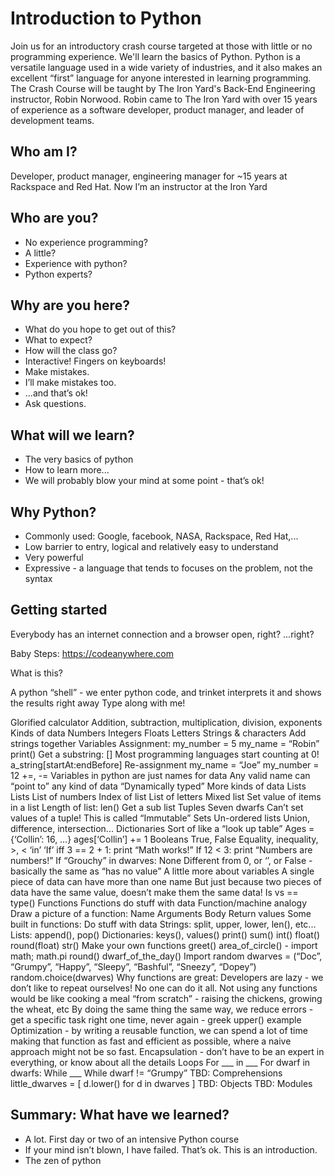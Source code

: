 # Introduction to Python

Join us for an introductory crash course targeted at those with little or no programming experience. We'll learn the basics of Python. Python is a versatile language used in a wide variety of industries, and it also makes an excellent “first” language for anyone interested in learning programming.
The Crash Course will be taught by The Iron Yard's Back-End Engineering instructor, Robin Norwood. Robin came to The Iron Yard with over 15 years of experience as a software developer, product manager, and leader of development teams.

## Who am I?
Developer, product manager, engineering manager for ~15 years at Rackspace and Red Hat. Now I’m an instructor at the Iron Yard

## Who are you?
* No experience programming?
* A little?
* Experience with python?
* Python experts?

## Why are you here?
* What do you hope to get out of this?
* What to expect?
* How will the class go?
* Interactive! Fingers on keyboards!
* Make mistakes.
* I’ll make mistakes too.
* ...and that’s ok!
* Ask questions.

## What will we learn?
* The very basics of python
* How to learn more...
* We will probably blow your mind at some point - that’s ok!

## Why Python?

* Commonly used: Google, facebook, NASA, Rackspace, Red Hat,...
* Low barrier to entry, logical and relatively easy to understand
* Very powerful
* Expressive - a language that tends to focuses on the problem, not the syntax

## Getting started

Everybody has an internet connection and a browser open, right?
...right?

Baby Steps: https://codeanywhere.com

What is this?

A python “shell” - we enter python code, and trinket interprets it and shows the results right away
Type along with me!

Glorified calculator
Addition, subtraction, multiplication, division, exponents
Kinds of data
Numbers
Integers
Floats
Letters
Strings & characters
Add strings together
Variables
Assignment:
my_number = 5
my_name = “Robin”
print()
Get a substring: []
Most programming languages start counting at 0!
a_string[startAt:endBefore]
Re-assignment
my_name = “Joe”
my_number = 12
+=, -=
Variables in python are just names for data
Any valid name can “point to” any kind of data
“Dynamically typed”
More kinds of data
Lists
Lists
List of numbers
Index of list
List of letters
Mixed list
Set value of items in a list
Length of list: len()
Get a sub list
Tuples
Seven dwarfs
Can’t set values of a tuple!
This is called “Immutable”
Sets
Un-ordered lists
Union, difference, intersection...
Dictionaries
Sort of like a “look up table”
Ages = {‘Collin’: 16, …}
ages[‘Collin’] += 1
Booleans
True, False
Equality, inequality, >, <
‘in’
‘If’
iff 3 == 2 + 1: print “Math works!”
If 12 < 3: print “Numbers are numbers!”
If “Grouchy” in dwarves:
None
Different from 0, or ‘’, or False - basically the same as “has no value”
A little more about variables
A single piece of data can have more than one name
But just because two pieces of data have the same value, doesn’t make them the same data!
Is vs ==
type()
Functions
Functions do stuff with data
Function/machine analogy
Draw a picture of a function:
Name
Arguments
Body
Return values
Some built in functions:
Do stuff with data
Strings: split, upper, lower, len(), etc...
Lists: append(), pop()
Dictionaries: keys(), values()
print()
sum()
int()
float()
round(float)
str()
Make your own functions
greet()
area_of_circle() - import math; math.pi
round()
dwarf_of_the_day()
Import random
dwarves = (“Doc”, “Grumpy”, “Happy”, “Sleepy”, “Bashful”, “Sneezy”, “Dopey”)
random.choice(dwarves)
Why functions are great:
Developers are lazy - we don’t like to repeat ourselves!
No one can do it all. Not using any functions would be like cooking a meal “from scratch” - raising the chickens, growing the wheat, etc
By doing the same thing the same way, we reduce errors - get a specific task right one time, never again - greek upper() example
Optimization - by writing a reusable function, we can spend a lot of time making that function as fast and efficient as possible, where a naive approach might not be so fast.
Encapsulation - don’t have to be an expert in everything, or know about all the details
Loops
For ___ in ___
For dwarf in dwarfs:
While ___
While dwarf != “Grumpy”
TBD: Comprehensions
little_dwarves = [ d.lower() for d in dwarves ]
TBD: Objects
TBD: Modules

## Summary: What have we learned?

* A lot. First day or two of an intensive Python course
* If your mind isn’t blown, I have failed. That’s ok. This is an introduction.
* The zen of python

